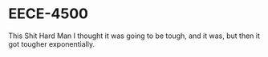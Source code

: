# EECE-4500
This Shit Hard Man
I thought it was going to be tough, and it was, but then it got tougher exponentially.
